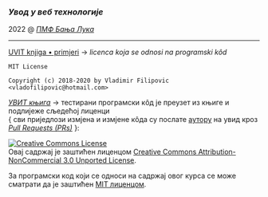 ### _Увод у веб технологије_

2022 @ _[ПМФ Бања Лука](https://pmf.unibl.org/)_

---

[UVIT knjiga • primjeri](https://github.com/dragancajic/uvod-u-veb-tehnologije/tree/master/uvit-knjiga) → _licenca koja se odnosi na programski kôd_
```
MIT License

Copyright (c) 2018-2020 by Vladimir Filipovic <vladofilipovic@hotmail.com>
```
_[УВИТ књига](https://github.com/MatfUVIT/UVIT/tree/master/vezbe/knjiga "Увод у веб и интернет технологије @ Математички факултет | УВИТ - Вежбе - књига")_
→ тестирани програмски кôд je преузет из књиге и подлијеже сљедећој лиценци  
{ сви приједлози измјена и измјене кôда су послате [аутору](https://github.com/vladofilipovic) на увид кроз _[Pull Requests (PRs)](https://docs.github.com/en/pull-requests/collaborating-with-pull-requests/proposing-changes-to-your-work-with-pull-requests/about-pull-requests)_ }:

<a rel="license" href="http://creativecommons.org/licenses/by-nc/3.0/"><img alt="Creative Commons License" style="border-width:0" src="https://i.creativecommons.org/l/by-nc/3.0/88x31.png" /></a><br />Овај садржај је заштићен лиценцом <a rel="license" href="http://creativecommons.org/licenses/by-nc/3.0/">Creative Commons Attribution-NonCommercial 3.0 Unported License</a>.

За програмски код који се односи на садржај овог курса се може сматрати да је заштићен [MIT лиценцом](https://github.com/MatfUVIT/UVIT/blob/master/LICENSE).

